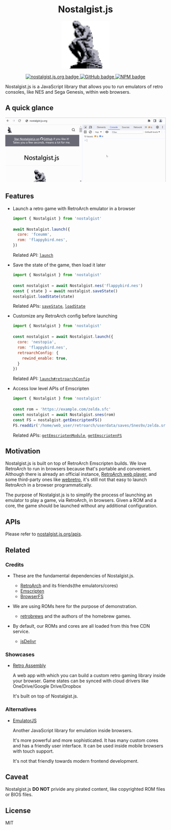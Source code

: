 <h1 align="center">Nostalgist.js</h1>

<p align="center">
  <img src="docs/src/assets/logo.png" width="150" height="150">
</p>

<p align="center">
  <a href="https://nostalgist.js.org/" title="nostalgist.js.org">
    <img width="181" height="28" src="https://img.shields.io/badge/nostalgist.js.org-F7DF1E?style=for-the-badge&logo=JavaScript&logoColor=black" alt="nostalgist.js.org badge" />
  </a>
  <a href="https://github.com/arianrhodsandlot/nostalgist" title="Nostalgist.js on GitHub">
    <img width="95" height="28" src="https://img.shields.io/badge/GitHub-181717.svg?style=for-the-badge&logo=GitHub&logoColor=white" alt="GitHub badge" />
  </a>
  <a href="https://www.npmjs.com/package/nostalgist" title="Nostalgist.js on NPM">
    <img width="73" height="28" src="https://img.shields.io/badge/npm-CB3837.svg?style=for-the-badge&logo=npm&logoColor=white" alt="NPM badge" />
  </a>
</p>

Nostalgist.js is a JavaScript library that allows you to run emulators of retro consoles, like NES and Sega Genesis, within web browsers.


## A quick glance
<p align="center">
  <img src="docs/src/assets/console-demo.gif" alt="console demo" />
</p>

## Features
+ Launch a retro game with RetroArch emulator in a browser

  ```js
  import { Nostalgist } from 'nostalgist'

  await Nostalgist.launch({
    core: 'fceumm',
    rom: 'flappybird.nes',
  })
  ```

  Related API: [`launch`](https://nostalgist.js.org/apis/launch)
+ Save the state of the game, then load it later

  ```js
  import { Nostalgist } from 'nostalgist'

  const nostalgist = await Nostalgist.nes('flappybird.nes')
  const { state } = await nostalgist.saveState()
  nostalgist.loadState(state)
  ```

  Related APIs: [`saveState`](https://nostalgist.js.org/apis/save-state), [`loadState`](https://nostalgist.js.org/apis/load-state)
+ Customize any RetroArch config before launching
  ```js
  import { Nostalgist } from 'nostalgist'

  const nostalgist = await Nostalgist.launch({
    core: 'nestopia',
    rom: 'flappybird.nes',
    retroarchConfig: {
      rewind_enable: true,
    }
  })
  ```

  Related API: [`launch#retroarchConfig`](https://nostalgist.js.org/apis/launch#retroarchConfig)
+ Access low level APIs of Emscripten

  ```js
  import { Nostalgist } from 'nostalgist'

  const rom = 'https://example.com/zelda.sfc'
  const nostalgist = await Nostalgist.snes(rom)
  const FS = nostalgist.getEmscriptenFS()
  FS.readdir('/home/web_user/retroarch/userdata/saves/Snes9x/zelda.srm')
  ```

  Related APIs: [`getEmscriptenModule`](https://nostalgist.js.org/apis/get-emscripten-module), [`getEmscriptenFS`](https://nostalgist.js.org/apis/get-emscripten-fs)

## Motivation
Nostalgist.js is built on top of RetroArch Emscripten builds. We love RetroArch to run in browsers because that's portable and convenient. Although there is already an official instance, [RetroArch web player](https://web.libretro.com/), and some third-party ones like [webretro](https://binbashbanana.github.io/webretro/), it's still not that easy to launch RetroArch in a browser programmatically.

The purpose of Nostalgist.js is to simplify the process of launching an emulator  to play a game, via RetroArch, in browsers. Given a ROM and a core, the game should be launched without any additional configuration.

## APIs
Please refer to [nostalgist.js.org/apis](https://nostalgist.js.org/apis).

## Related

### Credits

+ These are the fundamental dependencies of Nostalgist.js.
  + [RetroArch](https://www.retroarch.com/) and its friends(the emulators/cores)
  + [Emscripten](https://emscripten.org/)
  + [BrowserFS](https://github.com/jvilk/BrowserFS)

+ We are using ROMs here for the purpose of demonstration.
  + [retrobrews](https://retrobrews.github.io/) and the authors of the homebrew games.

+ By default, our ROMs and cores are all loaded from this free CDN service.
  + [jsDelivr](https://www.jsdelivr.com/)

### Showcases
+ [Retro Assembly](https://github.com/arianrhodsandlot/retro-assembly)

  A web app with which you can build a custom retro gaming library inside your browser.
  Game states can be synced with cloud drivers like OneDrive/Google Drive/Dropbox

  It's built on top of Nostalgist.js.

### Alternatives
+ [EmulatorJS](https://emulatorjs.org/)

  Another JavaScript library for emulation inside browsers.

  It's more powerful and more sophisticated. It has many custom cores and has a friendly user interface. It can be used inside mobile browsers with touch support.

  It's not that friendly towards modern frontend development.


## Caveat
Nostalgist.js **DO NOT** privide any pirated content, like copyrighted ROM files or BIOS files.

## License
MIT
